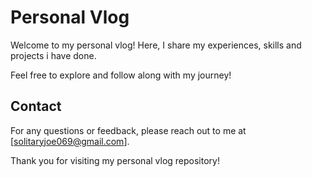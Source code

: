 # Personal Vlog

Welcome to my personal vlog! Here, I share my experiences, skills and projects i have done.

Feel free to explore and follow along with my journey!

## Contact

For any questions or feedback, please reach out to me at [solitaryjoe069@gmail.com].

Thank you for visiting my personal vlog repository!
